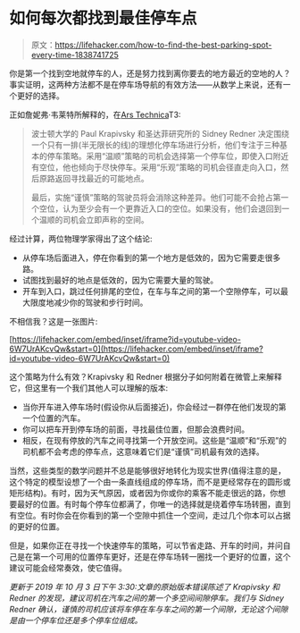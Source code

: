 # 如何每次都找到最佳停车点

> 原文：<https://lifehacker.com/how-to-find-the-best-parking-spot-every-time-1838741725>

你是第一个找到空地就停车的人，还是努力找到离你要去的地方最近的空地的人？事实证明，这两种方法都不是在停车场导航的有效方法——从数学上来说，还有一个更好的选择。



正如詹妮弗·韦莱特所解释的，在[Ars Technica](https://arstechnica.com/science/2019/09/to-find-the-best-parking-spot-do-the-math/)T3:

> 波士顿大学的 Paul Krapivsky 和圣达菲研究所的 Sidney Redner 决定围绕一个只有一排(半无限长的线)的理想化停车场进行分析，他们专注于三种基本的停车策略。采用“温顺”策略的司机会选择第一个停车位，即使入口附近有空位，他也倾向于尽快停车。采用“乐观”策略的司机会径直走向入口，然后原路返回寻找最近的可能地点。
> 
> 最后，实施“谨慎”策略的驾驶员将会消除这种差异。他们可能不会抢占第一个空位，认为至少会有一个更靠近入口的空位。如果没有，他们会退回到一个温顺的司机会立即声称的空间。

经过计算，两位物理学家得出了这个结论:

*   从停车场后面进入，停在你看到的第一个地方是低效的，因为它需要走很多路。
*   试图找到最好的地点是低效的，因为它需要大量的驾驶。
*   开车到入口，跳过任何排尾的空位，在车与车之间的第一个空隙停车，可以最大限度地减少你的驾驶和步行时间。

不相信我？这是一张图片:

 [https://lifehacker.com/embed/inset/iframe?id=youtube-video-6W7UrAKcvQw&start=0](https://lifehacker.com/embed/inset/iframe?id=youtube-video-6W7UrAKcvQw&start=0) 

这个策略为什么有效？Krapivsky 和 Redner 根据分子如何附着在微管上来解释它，但这里有一个我们其他人可以理解的版本:

*   当你开车进入停车场时(假设你从后面接近)，你会经过一群停在他们发现的第一个位置的汽车。
*   你可以把车开到停车场的前面，寻找最佳位置，但那会浪费时间。
*   相反，在现有停放的汽车之间寻找第一个开放空间。这些是“温顺”和“乐观”的司机都不会考虑的停车点，这意味着它们是“谨慎”司机最有效的选择。

当然，这些类型的数学问题并不总是能够很好地转化为现实世界(值得注意的是，这个特定的模型设想了一个由一条直线组成的停车场，而不是更经常存在的圆形或矩形结构)。有时，因为天气原因，或者因为你或你的乘客不能走很远的路，你想要最好的位置。有时每个停车位都满了，你唯一的选择就是绕着停车场转圈，直到有空位。有时你会在你看到的第一个空隙中抓住一个空间，走过几个你本可以占据的更好的位置。

但是，如果你正在寻找一个快速停车的策略，可以节省走路、开车的时间，并问自己是在第一个可用的位置停车更好，还是在停车场转一圈找一个更好的位置，这个建议可能会经常奏效，使它值得。

*更新于 2019 年 10 月 3 日下午 3:30:文章的原始版本错误陈述了 Krapivsky 和 Redner 的发现，建议司机在汽车之间的第一个多空间间隙停车。我们与 Sidney Redner 确认，谨慎的司机应该将车停在车与车之间的第一个间隙，无论这个间隙是由一个停车位还是多个停车位组成。*